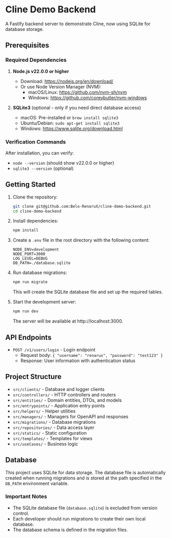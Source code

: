# Cline Demo Backend

A Fastify backend server to demonstrate Cline, now using SQLite for database storage.

## Prerequisites

### Required Dependencies

1. **Node.js v22.0.0 or higher**
   - Download: https://nodejs.org/en/download/
   - Or use Node Version Manager (NVM):
     - macOS/Linux: https://github.com/nvm-sh/nvm
     - Windows: https://github.com/coreybutler/nvm-windows

2. **SQLite3** (optional - only if you need direct database access)
   - macOS: Pre-installed or `brew install sqlite3`
   - Ubuntu/Debian: `sudo apt-get install sqlite3`
   - Windows: https://www.sqlite.org/download.html

### Verification Commands

After installation, you can verify:
- `node --version` (should show v22.0.0 or higher)
- `sqlite3 --version` (optional)

## Getting Started

1. Clone the repository:
   ```bash
   git clone git@github.com:Belo-RenaruX/cline-demo-backend.git
   cd cline-demo-backend
   ```

2. Install dependencies:
   ```bash
   npm install
   ```

3. Create a `.env` file in the root directory with the following content:
   ```
   NODE_ENV=development
   NODE_PORT=3000
   LOG_LEVEL=DEBUG
   DB_PATH=./database.sqlite
   ```

4. Run database migrations:
   ```bash
   npm run migrate
   ```
   This will create the SQLite database file and set up the required tables.

5. Start the development server:
   ```bash
   npm run dev
   ```
   The server will be available at http://localhost:3000.

## API Endpoints

- `POST /v1/users/login` - Login endpoint
  - Request body: `{ "username": "renarux", "password": "test123" }`
  - Response: User information with authentication status

## Project Structure

- `src/clients/` - Database and logger clients
- `src/controllers/` - HTTP controllers and routers
- `src/entities/` - Domain entities, DTOs, and models
- `src/entrypoints/` - Application entry points
- `src/helpers/` - Helper utilities
- `src/managers/` - Managers for OpenAPI and responses
- `src/migrations/` - Database migrations
- `src/repositories/` - Data access layer
- `src/statics/` - Static configuration
- `src/templates/` - Templates for views
- `src/useCases/` - Business logic

## Database

This project uses SQLite for data storage. The database file is automatically created when running migrations and is stored at the path specified in the `DB_PATH` environment variable.

### Important Notes

- The SQLite database file (`database.sqlite`) is excluded from version control.
- Each developer should run migrations to create their own local database.
- The database schema is defined in the migration files.
